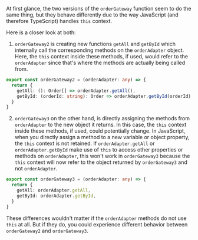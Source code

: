 At first glance, the two versions of the `orderGateway` function seem to do the same thing, but they behave differently due to the way JavaScript (and therefore TypeScript) handles `this` context.

Here is a closer look at both:

1. `orderGateway2` is creating new functions `getAll` and `getById` which internally call the corresponding methods on the `orderAdapter` object. Here, the `this` context inside these methods, if used, would refer to the `orderAdapter` since that's where the methods are actually being called from.

```typescript
export const orderGateway2 = (orderAdapter: any) => {
  return {
    getAll: (): Order[] => orderAdapter.getAll(),
    getById: (orderId: string): Order => orderAdapter.getById(orderId),
  }
}
```

2. `orderGateway3` on the other hand, is directly assigning the methods from `orderAdapter` to the new object it returns. In this case, the `this` context inside these methods, if used, could potentially change. In JavaScript, when you directly assign a method to a new variable or object property, the `this` context is not retained. If `orderAdapter.getAll` or `orderAdapter.getById` make use of `this` to access other properties or methods on `orderAdapter`, this won't work in `orderGateway3` because the `this` context will now refer to the object returned by `orderGateway3` and not `orderAdapter`.

```typescript
export const orderGateway3 = (orderAdapter: any) => {
  return {
    getAll: orderAdapter.getAll,
    getById: orderAdapter.getById,
  }
}
```

These differences wouldn't matter if the `orderAdapter` methods do not use `this` at all. But if they do, you could experience different behavior between `orderGateway2` and `orderGateway3`.
